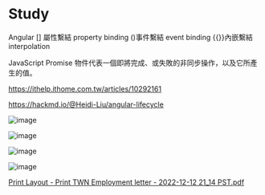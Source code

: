 # Study

Angular 
[] 屬性繫結 property binding
()事件繫結  event binding
{{}}內嵌繫結 interpolation

JavaScript
Promise 物件代表一個即將完成、或失敗的非同步操作，以及它所產生的值。

https://ithelp.ithome.com.tw/articles/10292161 

https://hackmd.io/@Heidi-Liu/angular-lifecycle

![image](https://user-images.githubusercontent.com/17610423/203209008-83264e16-152f-48dc-b9ff-ccb9295de535.png)

![image](https://user-images.githubusercontent.com/17610423/202995977-3ca8213a-7e9e-4811-aec0-3e53a1d2cf70.png)

![image](https://user-images.githubusercontent.com/17610423/202996195-047c3717-228b-4c01-af4c-02a132e97008.png)

![image](https://user-images.githubusercontent.com/17610423/204699258-a6a97548-898a-444b-a87a-2a0e90560f2f.png)


[Print Layout - Print TWN Employment letter - 2022-12-12 21_14 PST.pdf](https://github.com/kingjerome1/Study/files/10214584/Print.Layout.-.Print.TWN.Employment.letter.-.2022-12-12.21_14.PST.pdf)
